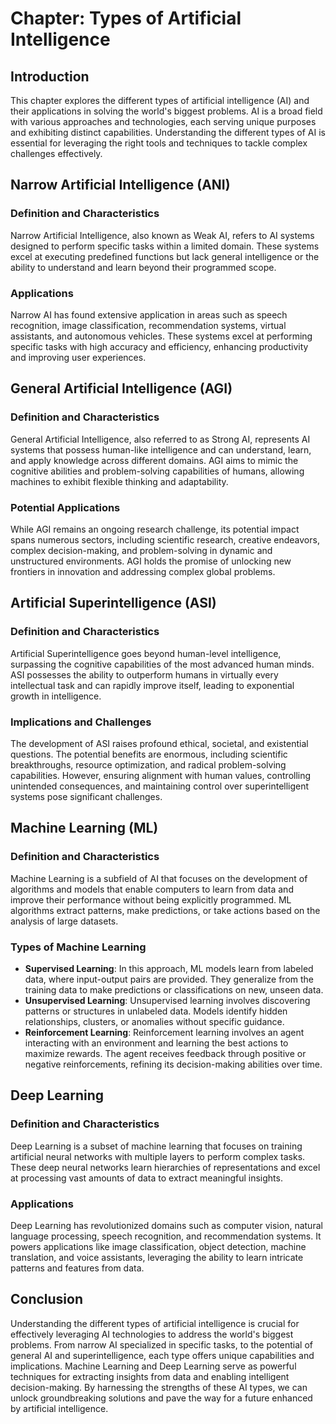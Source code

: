 **Chapter: Types of Artificial Intelligence**
=============================================

Introduction
------------

This chapter explores the different types of artificial intelligence (AI) and their applications in solving the world's biggest problems. AI is a broad field with various approaches and technologies, each serving unique purposes and exhibiting distinct capabilities. Understanding the different types of AI is essential for leveraging the right tools and techniques to tackle complex challenges effectively.

Narrow Artificial Intelligence (ANI)
------------------------------------

### Definition and Characteristics

Narrow Artificial Intelligence, also known as Weak AI, refers to AI systems designed to perform specific tasks within a limited domain. These systems excel at executing predefined functions but lack general intelligence or the ability to understand and learn beyond their programmed scope.

### Applications

Narrow AI has found extensive application in areas such as speech recognition, image classification, recommendation systems, virtual assistants, and autonomous vehicles. These systems excel at performing specific tasks with high accuracy and efficiency, enhancing productivity and improving user experiences.

General Artificial Intelligence (AGI)
-------------------------------------

### Definition and Characteristics

General Artificial Intelligence, also referred to as Strong AI, represents AI systems that possess human-like intelligence and can understand, learn, and apply knowledge across different domains. AGI aims to mimic the cognitive abilities and problem-solving capabilities of humans, allowing machines to exhibit flexible thinking and adaptability.

### Potential Applications

While AGI remains an ongoing research challenge, its potential impact spans numerous sectors, including scientific research, creative endeavors, complex decision-making, and problem-solving in dynamic and unstructured environments. AGI holds the promise of unlocking new frontiers in innovation and addressing complex global problems.

Artificial Superintelligence (ASI)
----------------------------------

### Definition and Characteristics

Artificial Superintelligence goes beyond human-level intelligence, surpassing the cognitive capabilities of the most advanced human minds. ASI possesses the ability to outperform humans in virtually every intellectual task and can rapidly improve itself, leading to exponential growth in intelligence.

### Implications and Challenges

The development of ASI raises profound ethical, societal, and existential questions. The potential benefits are enormous, including scientific breakthroughs, resource optimization, and radical problem-solving capabilities. However, ensuring alignment with human values, controlling unintended consequences, and maintaining control over superintelligent systems pose significant challenges.

Machine Learning (ML)
---------------------

### Definition and Characteristics

Machine Learning is a subfield of AI that focuses on the development of algorithms and models that enable computers to learn from data and improve their performance without being explicitly programmed. ML algorithms extract patterns, make predictions, or take actions based on the analysis of large datasets.

### Types of Machine Learning

* **Supervised Learning**: In this approach, ML models learn from labeled data, where input-output pairs are provided. They generalize from the training data to make predictions or classifications on new, unseen data.
* **Unsupervised Learning**: Unsupervised learning involves discovering patterns or structures in unlabeled data. Models identify hidden relationships, clusters, or anomalies without specific guidance.
* **Reinforcement Learning**: Reinforcement learning involves an agent interacting with an environment and learning the best actions to maximize rewards. The agent receives feedback through positive or negative reinforcements, refining its decision-making abilities over time.

Deep Learning
-------------

### Definition and Characteristics

Deep Learning is a subset of machine learning that focuses on training artificial neural networks with multiple layers to perform complex tasks. These deep neural networks learn hierarchies of representations and excel at processing vast amounts of data to extract meaningful insights.

### Applications

Deep Learning has revolutionized domains such as computer vision, natural language processing, speech recognition, and recommendation systems. It powers applications like image classification, object detection, machine translation, and voice assistants, leveraging the ability to learn intricate patterns and features from data.

Conclusion
----------

Understanding the different types of artificial intelligence is crucial for effectively leveraging AI technologies to address the world's biggest problems. From narrow AI specialized in specific tasks, to the potential of general AI and superintelligence, each type offers unique capabilities and implications. Machine Learning and Deep Learning serve as powerful techniques for extracting insights from data and enabling intelligent decision-making. By harnessing the strengths of these AI types, we can unlock groundbreaking solutions and pave the way for a future enhanced by artificial intelligence.
